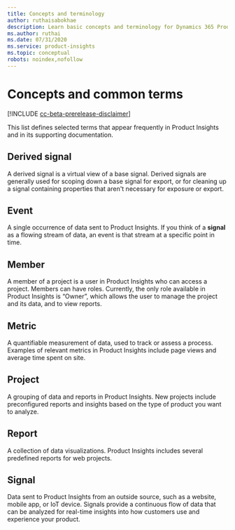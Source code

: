 ```yaml
---
title: Concepts and terminology
author: ruthaisabokhae
description: Learn basic concepts and terminology for Dynamics 365 Product Insights
ms.author: ruthai
ms.date: 07/31/2020
ms.service: product-insights
ms.topic: conceptual
robots: noindex,nofollow
---
```


# Concepts and common terms

[!INCLUDE [cc-beta-prerelease-disclaimer]( ../includes/cc-beta-prerelease-disclaimer.md)]

This list defines selected terms that appear frequently in Product Insights and in its supporting documentation.

## Derived signal

A derived signal is a virtual view of a base signal. Derived signals are generally used for scoping down a base signal for export, or for cleaning up a signal containing properties that aren't necessary for exposure or export.

## Event

A single occurrence of data sent to Product Insights. If you think of a **signal** as a flowing stream of data, an event is that stream at a specific point in time.

## Member

A member of a project is a user in Product Insights who can access a project. Members can have roles. Currently, the only role available in Product Insights is “Owner”, which allows the user to manage the project and its data, and to view reports.

## Metric

A quantifiable measurement of data, used to track or assess a process. Examples of relevant metrics in Product Insights include page views and average time spent on site.

## Project

A grouping of data and reports in Product Insights. New projects include preconfigured reports and insights based on the type of product you want to analyze.

## Report

A collection of data visualizations. Product Insights includes several predefined reports for web projects.

## Signal

Data sent to Product Insights from an outside source, such as a website, mobile app, or IoT device. Signals provide a continuous flow of data that can be analyzed for real-time insights into how customers use and experience your product.

